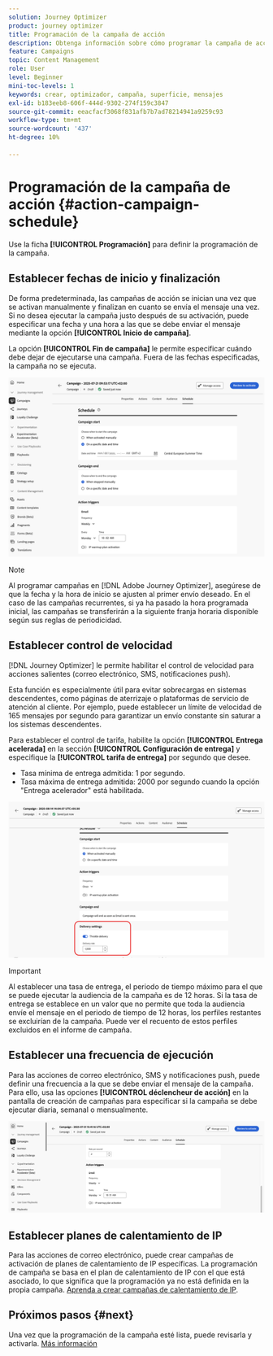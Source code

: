 ```yaml
---
solution: Journey Optimizer
product: journey optimizer
title: Programación de la campaña de acción
description: Obtenga información sobre cómo programar la campaña de acción.
feature: Campaigns
topic: Content Management
role: User
level: Beginner
mini-toc-levels: 1
keywords: crear, optimizador, campaña, superficie, mensajes
exl-id: b183eeb8-606f-444d-9302-274f159c3847
source-git-commit: eeacfacf3068f831afb7b7ad78214941a9259c93
workflow-type: tm+mt
source-wordcount: '437'
ht-degree: 10%

---
```


# Programación de la campaña de acción {#action-campaign-schedule}

Use la ficha **[!UICONTROL Programación]** para definir la programación de la campaña.

## Establecer fechas de inicio y finalización

De forma predeterminada, las campañas de acción se inician una vez que se activan manualmente y finalizan en cuanto se envía el mensaje una vez. Si no desea ejecutar la campaña justo después de su activación, puede especificar una fecha y una hora a las que se debe enviar el mensaje mediante la opción **[!UICONTROL Inicio de campaña]**.

La opción **[!UICONTROL Fin de campaña]** le permite especificar cuándo debe dejar de ejecutarse una campaña. Fuera de las fechas especificadas, la campaña no se ejecuta.

![](assets/create-campaign-schedule.png)

>[!NOTE]
>
>Al programar campañas en [!DNL Adobe Journey Optimizer], asegúrese de que la fecha y la hora de inicio se ajusten al primer envío deseado. En el caso de las campañas recurrentes, si ya ha pasado la hora programada inicial, las campañas se transferirán a la siguiente franja horaria disponible según sus reglas de periodicidad.

## Establecer control de velocidad

[!DNL Journey Optimizer] le permite habilitar el control de velocidad para acciones salientes (correo electrónico, SMS, notificaciones push).

Esta función es especialmente útil para evitar sobrecargas en sistemas descendentes, como páginas de aterrizaje o plataformas de servicio de atención al cliente. Por ejemplo, puede establecer un límite de velocidad de 165 mensajes por segundo para garantizar un envío constante sin saturar a los sistemas descendentes.

Para establecer el control de tarifa, habilite la opción **[!UICONTROL Entrega acelerada]** en la sección **[!UICONTROL Configuración de entrega]** y especifique la **[!UICONTROL tarifa de entrega]** por segundo que desee.

* Tasa mínima de entrega admitida: 1 por segundo.
* Tasa máxima de entrega admitida: 2000 por segundo cuando la opción &quot;Entrega acelerador&quot; está habilitada.

![](assets/throttling-rate-control.png)

>[!IMPORTANT]
>
>Al establecer una tasa de entrega, el periodo de tiempo máximo para el que se puede ejecutar la audiencia de la campaña es de 12 horas. Si la tasa de entrega se establece en un valor que no permite que toda la audiencia envíe el mensaje en el periodo de tiempo de 12 horas, los perfiles restantes se excluirían de la campaña. Puede ver el recuento de estos perfiles excluidos en el informe de campaña.

## Establecer una frecuencia de ejecución

Para las acciones de correo electrónico, SMS y notificaciones push, puede definir una frecuencia a la que se debe enviar el mensaje de la campaña. Para ello, usa las opciones **[!UICONTROL déclencheur de acción]** en la pantalla de creación de campañas para especificar si la campaña se debe ejecutar diaria, semanal o mensualmente.

![](assets/action-triggers.png)

## Establecer planes de calentamiento de IP

Para las acciones de correo electrónico, puede crear campañas de activación de planes de calentamiento de IP específicas. La programación de campaña se basa en el plan de calentamiento de IP con el que está asociado, lo que significa que la programación ya no está definida en la propia campaña. [Aprenda a crear campañas de calentamiento de IP](../configuration/ip-warmup-campaign.md).

## Próximos pasos {#next}

Una vez que la programación de la campaña esté lista, puede revisarla y activarla. [Más información](review-activate-campaign.md)
